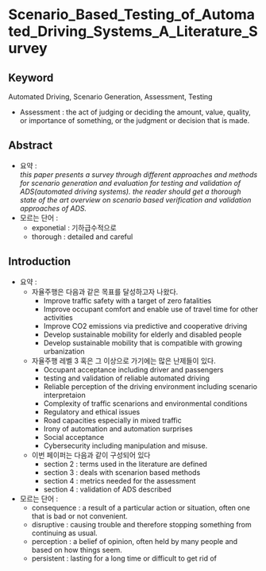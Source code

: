 # Scenario_Based_Testing_of_Automated_Driving_Systems_A_Literature_Survey

## Keyword

Automated Driving, Scenario Generation, Assessment, Testing

- Assessment : the act of judging or deciding the amount, value, quality, or importance of something, or the judgment or decision that is made.

## Abstract

- 요약 : <br> *this paper presents a survey through different approaches and methods for scenario generation and evaluation for testing and validation of ADS(automated driving systems).* *the reader should get a thorough state of the art overview on scenario based verification and validation approaches of ADS.*
- 모르는 단어 :
  -  exponetial : 기하급수적으로 
  -  thorough : detailed and careful

## Introduction 

- 요약 : 
  - 자율주행은 다음과 같은 목표를 달성하고자 나왔다.
    - Improve traffic safety with a target of zero fatalities
    - Improve occupant comfort and enable use of travel time for other activities
    - Improve CO2 emissions via predictive and cooperative driving
    - Develop sustainable mobility for elderly and disabled people
    - Develop sustainable mobility that is compatible with growing urbanization
  - 자율주행 레벨 3 혹은 그 이상으로 가기에는 많은 난제들이 있다.
    - Occupant acceptance including driver and passengers
    - testing and validation of reliable automated driving
    - Reliable perception of the driving environment including scenario interpretaion
    - Complexity of traffic scenarions and environmental conditions
    - Regulatory and ethical issues
    - Road capacities especially in mixed traffic
    - Irony of automation and automation surprises
    - Social acceptance
    - Cybersecurity including manipulation and misuse.
  - 이번 페이퍼는 다음과 같이 구성되어 있다
    - section 2 : terms used in the literature are defined 
    - section 3 : deals with scenarion based methods
    - section 4 : metrics needed for the assessment
    - section 4 : validation of ADS described
- 모르는 단어 : 
  - consequence : a result of a particular action or situation, often one that is bad or not convenient.
  - disruptive : causing trouble and therefore stopping something from continuing as usual.
  - perception : a belief of opinion, often held by many people and based on how things seem.
  - persistent : lasting for a long time or difficult to get rid of